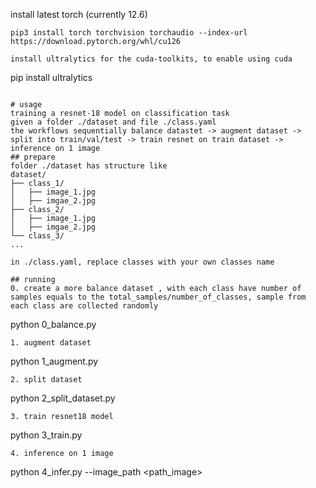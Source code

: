 install latest torch (currently 12.6)
```
pip3 install torch torchvision torchaudio --index-url https://download.pytorch.org/whl/cu126

install ultralytics for the cuda-toolkits, to enable using cuda 
```
pip install ultralytics
```

# usage 
training a resnet-18 model on classification task 
given a folder ./dataset and file ./class.yaml 
the workflows sequentially balance datastet -> augment dataset -> split into train/val/test -> train resnet on train dataset -> inference on 1 image 
## prepare
folder ./dataset has structure like 
dataset/
├── class_1/
│   ├── image_1.jpg
│   ├── imgae_2.jpg
├── class_2/
│   ├── image_1.jpg
│   ├── imgae_2.jpg
└── class_3/
...

in ./class.yaml, replace classes with your own classes name 

## running
0. create a more balance dataset , with each class have number of samples equals to the total_samples/number_of_classes, sample from each class are collected randomly
```
python 0_balance.py
```
1. augment dataset 
```
python 1_augment.py
```
2. split dataset 
```
python 2_split_dataset.py
```
3. train resnet18 model
```
python 3_train.py
```
4. inference on 1 image
```
python 4_infer.py --image_path <path_image>
```